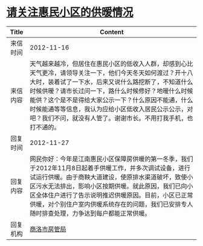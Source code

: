 # <a href="http://www.shangluo.gov.cn/zmhd/ldxxxx.jsp?urltype=leadermail.LeaderMailContentUrl&wbtreeid=1112&leadermailid=1475">请关注惠民小区的供暧情况</a>
| Title |                                                                                              Content                                                                                               |
|:-----:|----------------------------------------------------------------------------------------------------------------------------------------------------------------------------------------------------|
| 来信时间  | 2012-11-16                                                                                                                                                                                         |
| 来信内容  | 天气越来越冷，但居住在惠民小区的低收入人群，却感到心比天气更冷，请领导关注一下，他们今天冬天如何渡过？开十八大时，装着试了一下水，后来又说什么路挖断了，不知道什么时候供暧？请市长过问一下，路什么时候修好？地暧什么时候能供？这个是不是得给大家公示一下？什么原因不能通，什么时候能通等等信息，我认为应给小区低收入居民公示公示，对吧？我们不问，就没有人管了。谢谢市长。不用打我手机，也打不通的。 |
| 回复时间  | 2012-11-27                                                                                                                                                                                         |
| 回复内容  | 网民你好：今年是江南惠民小区保障房供暖的第一冬季，我们于2012年11月8日起着手供暖工作，并多次调试设备，进行试运行供暖。由于商鞅大道建设，使原排水渠道破坏，致使小区污水无法排出，影响小区按期供暖。就此原因，我们已向小区全体住户进行了告示说明推迟供暖原因。目前，小区已正常供暖，对个别住户室内供暖系统存在的问题，我们已安排专人随时排查处理，力争达到每户都能正常供暖。           |
| 回复机构  | <a href="../../categories/agencies/商洛市房管局.md">商洛市房管局</a>                                                                                                                                           |